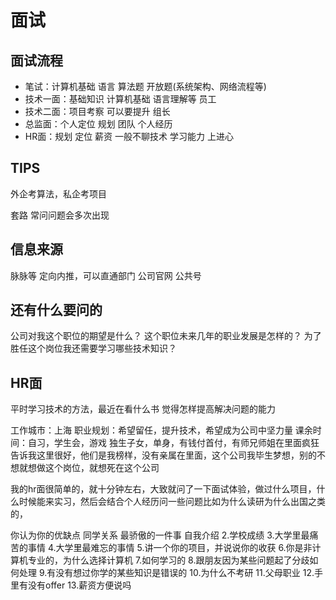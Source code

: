 # 面试

## 面试流程

- 笔试：计算机基础 语言 算法题 开放题(系统架构、网络流程等)
- 技术一面：基础知识 计算机基础 语言理解等 员工
- 技术二面：项目考察 可以要提升 组长
- 总监面：个人定位 规划 团队 个人经历
- HR面：规划 定位 薪资 一般不聊技术 学习能力 上进心

## TIPS

外企考算法，私企考项目

套路 常问问题会多次出现

## 信息来源

脉脉等
定向内推，可以直通部门
公司官网
公共号

## 还有什么要问的

公司对我这个职位的期望是什么？
这个职位未来几年的职业发展是怎样的？
为了胜任这个岗位我还需要学习哪些技术知识？

## HR面

平时学习技术的方法，最近在看什么书
觉得怎样提高解决问题的能力

工作城市：上海
职业规划：希望留任，提升技术，希望成为公司中坚力量
课余时间：自习，学生会，游戏
独生子女，单身，有钱付首付，有师兄师姐在里面疯狂告诉我这里很好，他们是我榜样，没有亲属在里面，这个公司我毕生梦想，别的不想就想做这个岗位，就想死在这个公司

我的hr面很简单的，就十分钟左右，大致就问了一下面试体验，做过什么项目，什么时候能来实习，然后会结合个人经历问一些问题比如为什么读研为什么出国之类的，

你认为你的优缺点
同学关系
最骄傲的一件事
自我介绍
2.学校成绩
3.大学里最痛苦的事情
4.大学里最难忘的事情
5.讲一个你的项目，并说说你的收获
6.你是非计算机专业的，为什么选择计算机
7.如何学习的
8.跟朋友因为某些问题起了分歧如何处理
9.有没有想过你学的某些知识是错误的
10.为什么不考研
11.父母职业
12.手里有没有offer
13.薪资方便说吗
